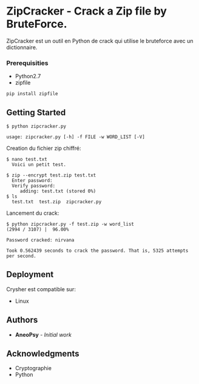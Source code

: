 # ZipCracker -  Crack a Zip file by BruteForce.

ZipCracker est un outil en Python de crack qui utilise le bruteforce avec un dictionnaire.

### Prerequisities

* Python2.7
* zipfile
```
pip install zipfile
```

## Getting Started

```
$ python zipcracker.py

usage: zipcracker.py [-h] -f FILE -w WORD_LIST [-V]
```

Creation du fichier zip chiffré:

```
$ nano test.txt
  Voici un petit test.

$ zip --encrypt test.zip test.txt
  Enter password:
  Verify password:
     adding: test.txt (stored 0%)
$ ls
  test.txt  test.zip  zipcracker.py
```

Lancement du crack:

```
$ python zipcracker.py -f test.zip -w word_list
(2994 / 3107) |  96.00%

Password cracked: nirvana

Took 0.562439 seconds to crack the password. That is, 5325 attempts per second.
```

## Deployment

Crysher est compatible sur:

- Linux

## Authors

* **AneoPsy** - *Initial work*

## Acknowledgments

* Cryptographie
* Python
